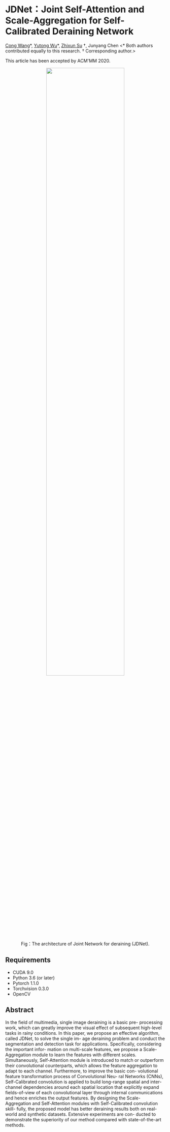 # JDNet：Joint Self-Attention and Scale-Aggregation for Self-Calibrated Deraining Network

[Cong Wang](https://supercong94.wixsite.com/supercong94)\*, [Yutong Wu](https://github.com/Ohraincu)\*, [Zhixun Su](http://faculty.dlut.edu.cn/ZhixunSu/zh_CN/index/759047/list/index.htm) †, Junyang Chen <\* Both authors contributed equally to this research. † Corresponding author.>


This article has been accepted by ACM'MM 2020.

<div align=center>
<img src="https://github.com/Ohraincu/JDNet/blob/master/fig/overall.png" width="70%" height="70%">

Fig：The architecture of Joint Network for deraining (JDNet).
</div>

## Requirements

- CUDA 9.0
- Python 3.6 (or later)
- Pytorch 1.1.0
- Torchvision 0.3.0
- OpenCV

## Abstract

In the field of multimedia, single image deraining is a basic pre- processing work, which can greatly improve the visual effect of subsequent high-level tasks in rainy conditions. In this paper, we propose an effective algorithm, called JDNet, to solve the single im- age deraining problem and conduct the segmentation and detection task for applications. Specifically, considering the important infor- mation on multi-scale features, we propose a Scale-Aggregation module to learn the features with different scales. Simultaneously, Self-Attention module is introduced to match or outperform their convolutional counterparts, which allows the feature aggregation to adapt to each channel. Furthermore, to improve the basic con- volutional feature transformation process of Convolutional Neu- ral Networks (CNNs), Self-Calibrated convolution is applied to build long-range spatial and inter-channel dependencies around each spatial location that explicitly expand fields-of-view of each convolutional layer through internal communications and hence enriches the output features. By designing the Scale-Aggregation and Self-Attention modules with Self-Calibrated convolution skill- fully, the proposed model has better deraining results both on real-world and synthetic datasets. Extensive experiments are con- ducted to demonstrate the superiority of our method compared with state-of-the-art methods.
